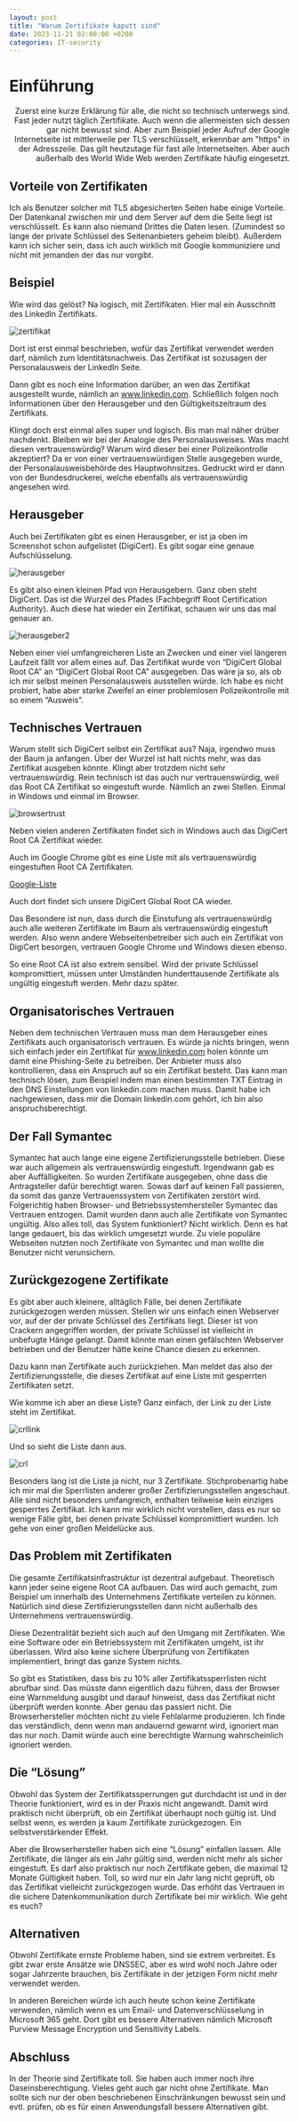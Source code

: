 ```yaml
---
layout: post
title: "Warum Zertifikate kaputt sind"
date: 2023-11-21 02:00:00 +0200
categories: IT-security
---
```


# Einführung
<div style="text-align: right">
Zuerst eine kurze Erklärung für alle, die nicht so technisch unterwegs sind.
Fast jeder nutzt täglich Zertifikate. Auch wenn die allermeisten sich dessen
gar nicht bewusst sind. Aber zum Beispiel jeder Aufruf der Google Internetseite ist
mittlerweile per TLS verschlüsselt, erkennbar am "https" in der Adresszeile.
Das gilt heutzutage für fast alle Internetseiten. Aber auch außerhalb des World
Wide Web werden Zertifikate häufig eingesetzt.
</div>

## Vorteile von Zertifikaten

Ich als Benutzer solcher mit TLS abgesicherten Seiten habe einige Vorteile.
Der Datenkanal zwischen mir und dem Server auf dem die Seite liegt ist
verschlüsselt. Es kann also niemand Drittes die Daten lesen. (Zumindest so
lange der private Schlüssel des Seitenanbieters geheim bleibt). Außerdem kann
ich sicher sein, dass ich auch wirklich mit Google kommuniziere und nicht mit
jemanden der das nur vorgibt.

## Beispiel

Wie wird das gelöst? Na logisch, mit Zertifikaten.
Hier mal ein Ausschnitt des LinkedIn Zertifikats.

![zertifikat](/assets/images/2023-11-21/zertifikat.png)

Dort ist erst einmal beschrieben, wofür das Zertifikat verwendet werden darf,
nämlich zum Identitätsnachweis. Das Zertifikat ist sozusagen der Personalausweis
der LinkedIn Seite.

Dann gibt es noch eine Information darüber, an wen das Zertifikat ausgestellt
wurde, nämlich an www.linkedin.com. Schließlich folgen noch Informationen über
den Herausgeber und den Gültigkeitszeitraum des Zertifikats.

Klingt doch erst einmal alles super und logisch. Bis man mal näher drüber
nachdenkt. Bleiben wir bei der Analogie des Personalausweises. Was macht diesen
vertrauenswürdig? Warum wird dieser bei einer Polizeikontrolle akzeptiert? Da er
von einer vertrauenswürdigen Stelle ausgegeben wurde, der Personalausweisbehörde
des Hauptwohnsitzes. Gedruckt wird er dann von der Bundesdruckerei, welche
ebenfalls als vertrauenswürdig angesehen wird.

## Herausgeber

Auch bei Zertifikaten gibt es einen Herausgeber, er ist ja oben im Screenshot
schon aufgelistet (DigiCert). Es gibt sogar eine genaue Aufschlüsselung.

![herausgeber](/assets/images/2023-11-21/herausgeber.png)

Es gibt also einen kleinen Pfad von Herausgebern. Ganz oben steht DigiCert. Das
ist die Wurzel des Pfades (Fachbegriff Root Certification Authority). Auch diese
hat wieder ein Zertifikat, schauen wir uns das mal genauer an.

![herausgeber2](/assets/images/2023-11-21/herausgeber2.png)

Neben einer viel umfangreicheren Liste an Zwecken und einer viel längeren
Laufzeit fällt vor allem eines auf. Das Zertifikat wurde von
“DigiCert Global Root CA” an “DigiCert Global Root CA” ausgegeben. Das wäre ja
so, als ob ich mir selbst meinen Personalausweis ausstellen würde. Ich habe es
nicht probiert, habe aber starke Zweifel an einer problemlosen Polizeikontrolle
mit so einem “Ausweis”.

## Technisches Vertrauen

Warum stellt sich DigiCert selbst ein Zertifikat aus? Naja, irgendwo muss der
Baum ja anfangen. Über der Wurzel ist halt nichts mehr, was das Zertifikat
ausgeben könnte. Klingt aber trotzdem nicht sehr vertrauenswürdig. Rein
technisch ist das auch nur vertrauenswürdig, weil das Root CA Zertifikat so
eingestuft wurde. Nämlich an zwei Stellen. Einmal in Windows und einmal im
Browser.

![browsertrust](/assets/images/2023-11-21/browsertrust.png)

Neben vielen anderen Zertifikaten findet sich in Windows auch
das DigiCert Root CA Zertifikat wieder.

Auch im Google Chrome gibt es eine Liste mit als vertrauenswürdig
eingestuften Root CA Zertifikaten.

[Google-Liste](https://docs.google.com/spreadsheets/d/e/2PACX-1vQ7Jtb4NxCSaEtCaisz2u3NQZcHejDUjI3Q-utBnL-C5E7w4crv6QZ9GRDb2bFGbLgUQsgQyF0Y8eoN/pubhtml)

Auch dort findet sich unsere DigiCert Global Root CA wieder.

Das Besondere ist nun, dass durch die Einstufung als vertrauenswürdig auch alle
weiteren Zertifikate im Baum als vertrauenswürdig eingestuft werden. Also wenn
andere Webseitenbetreiber sich auch ein Zertifikat von DigiCert besorgen,
vertrauen Google Chrome und Windows diesen ebenso.

So eine Root CA ist also extrem sensibel. Wird der private Schlüssel
kompromittiert, müssen unter Umständen hunderttausende Zertifikate als
ungültig eingestuft werden. Mehr dazu später.

## Organisatorisches Vertrauen

Neben dem technischen Vertrauen muss man dem Herausgeber eines Zertifikats auch
organisatorisch vertrauen. Es würde ja nichts bringen, wenn sich einfach jeder
ein Zertifikat für www.linkedin.com holen könnte um damit eine Phishing-Seite zu
betreiben. Der Anbieter muss also kontrollieren, dass ein Anspruch auf so ein
Zertifikat besteht. Das kann man technisch lösen, zum Beispiel indem man einen
bestimmten TXT Eintrag in den DNS Einstellungen von linkedin.com machen muss.
Damit habe ich nachgewiesen, dass mir die Domain linkedin.com gehört, ich bin
also anspruchsberechtigt.

## Der Fall Symantec

Symantec hat auch lange eine eigene Zertifizierungsstelle betrieben. Diese war
auch allgemein als vertrauenswürdig eingestuft. Irgendwann gab es aber
Auffälligkeiten. So wurden Zertifikate ausgegeben, ohne dass die Antragsteller
dafür berechtigt waren. Sowas darf auf keinen Fall passieren, da somit das ganze
Vertrauenssystem von Zertifikaten zerstört wird. Folgerichtig haben Browser- und
Betriebssystemhersteller Symantec das Vertrauen entzogen. Damit wurden dann auch
alle Zertifikate von Symantec ungültig. Also alles toll, das System
funktioniert? Nicht wirklich. Denn es hat lange gedauert, bis das wirklich
umgesetzt wurde. Zu viele populäre Webseiten nutzten noch Zertifikate von
Symantec und man wollte die Benutzer nicht verunsichern.

## Zurückgezogene Zertifikate

Es gibt aber auch kleinere, alltäglich Fälle, bei denen Zertifikate
zurückgezogen werden müssen. Stellen wir uns einfach einen Webserver vor, auf
der der private Schlüssel des Zertifikats liegt. Dieser ist von Crackern
angegriffen worden, der private Schlüssel ist vielleicht in unbefugte Hänge
gelangt. Damit könnte man einen gefälschten Webserver betrieben und der Benutzer
hätte keine Chance diesen zu erkennen.

Dazu kann man Zertifikate auch zurückziehen. Man meldet das also der
Zertifizierungsstelle, die dieses Zertifikat auf eine Liste mit gesperrten
Zertifikaten setzt.

Wie komme ich aber an diese Liste? Ganz einfach, der Link zu der Liste steht im
Zertifikat.

![crllink](/assets/images/2023-11-21/crllink.png)

Und so sieht die Liste dann aus.

![crl](/assets/images/2023-11-21/crl.png)

Besonders lang ist die Liste ja nicht, nur 3 Zertifikate. Stichprobenartig habe
ich mir mal die Sperrlisten anderer großer Zertifizierungsstellen angeschaut.
Alle sind nicht besonders umfangreich, enthalten teilweise kein einziges
gesperrtes Zertifikat. Ich kann mir wirklich nicht vorstellen, dass es nur so
wenige Fälle gibt, bei denen private Schlüssel kompromittiert wurden.
Ich gehe von einer großen Meldelücke aus.

## Das Problem mit Zertifikaten

Die gesamte Zertifikatsinfrastruktur ist dezentral aufgebaut. Theoretisch kann
jeder seine eigene Root CA aufbauen. Das wird auch gemacht, zum Beispiel um
innerhalb des Unternehmens Zertifikate verteilen zu können. Natürlich sind diese
Zertifizierungsstellen dann nicht außerhalb des Unternehmens vertrauenswürdig.

Diese Dezentralität bezieht sich auch auf den Umgang mit Zertifikaten. Wie eine
Software oder ein Betriebssystem mit Zertifikaten umgeht, ist ihr überlassen.
Wird also keine sichere Überprüfung von Zertifikaten implementiert,
bringt das ganze System nichts.

So gibt es Statistiken, dass bis zu 10% aller Zertifikatssperrlisten nicht
abrufbar sind. Das müsste dann eigentlich dazu führen, dass der Browser eine
Warnmeldung ausgibt und darauf hinweist, dass das Zertifikat nicht überprüft
werden konnte. Aber genau das passiert nicht. Die Browserhersteller möchten
nicht zu viele Fehlalarme produzieren. Ich finde das verständlich, denn wenn man
andauernd gewarnt wird, ignoriert man das nur noch. Damit würde auch eine
berechtigte Warnung wahrscheinlich ignoriert werden.

## Die “Lösung”

Obwohl das System der Zertifikatssperrungen gut durchdacht ist und in der
Theorie funktioniert, wird es in der Praxis nicht angewandt. Damit wird
praktisch nicht überprüft, ob ein Zertifikat überhaupt noch gültig ist.
Und selbst wenn, es werden ja kaum Zertifikate zurückgezogen.
Ein selbstverstärkender Effekt.

Aber die Browserhersteller haben sich eine “Lösung” einfallen lassen. Alle
Zertifikate, die länger als ein Jahr gültig sind, werden nicht mehr als sicher
eingestuft. Es darf also praktisch nur noch Zertifikate geben, die maximal 12
Monate Gültigkeit haben. Toll, so wird nur ein Jahr lang nicht geprüft, ob das
Zertifikat vielleicht zurückgezogen wurde. Das erhöht das Vertrauen in die
sichere Datenkommunikation durch Zertifikate bei mir wirklich. Wie geht es euch?

## Alternativen

Obwohl Zertifikate ernste Probleme haben, sind sie extrem verbreitet. Es gibt
zwar erste Ansätze wie DNSSEC, aber es wird wohl noch Jahre oder sogar Jahrzente
brauchen, bis Zertifikate in der jetzigen Form nicht mehr verwendet werden.

In anderen Bereichen würde ich auch heute schon keine Zertifikate verwenden,
nämlich wenn es um Email- und Datenverschlüsselung in Microsoft 365 geht.
Dort gibt es bessere Alternativen nämlich Microsoft Purview Message Encryption
und Sensitivity Labels.

## Abschluss

In der Theorie sind Zertifikate toll. Sie haben auch immer noch ihre
Daseinsberechtigung. Vieles geht auch gar nicht ohne Zertifikate. Man sollte
sich nur der oben beschriebenen Einschränkungen bewusst sein und evtl. prüfen,
ob es für einen Anwendungsfall bessere Alternativen gibt.
